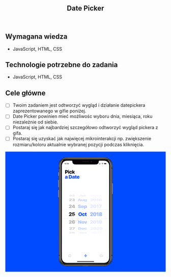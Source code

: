 <h2 align="center">Date Picker</h2>

<br>

## Wymagana wiedza

- JavaScript, HTML, CSS


## Technologie potrzebne do zadania

- JavaScript, HTML, CSS

## Cele główne
* [ ] Twoim zadaniem jest odtworzyć wygląd i działanie datepickera zaprezentowanego w gifie poniżej.
* [ ] Date Picker powinien mieć możliwośc wyboru dnia, miesiąca, roku niezależnie od siebie.
* [ ] Postaraj się jak najbardziej szczegółowo odtworzyć wygląd pickera z gifa.
* [ ] Postaraj się uzyskać jak najwięcej mikrointerakcji np. zwiększenie rozmiaru/koloru aktualnie wybranej pozycji podczas kliknięcia.

![](date-picker-ui-element.gif)

